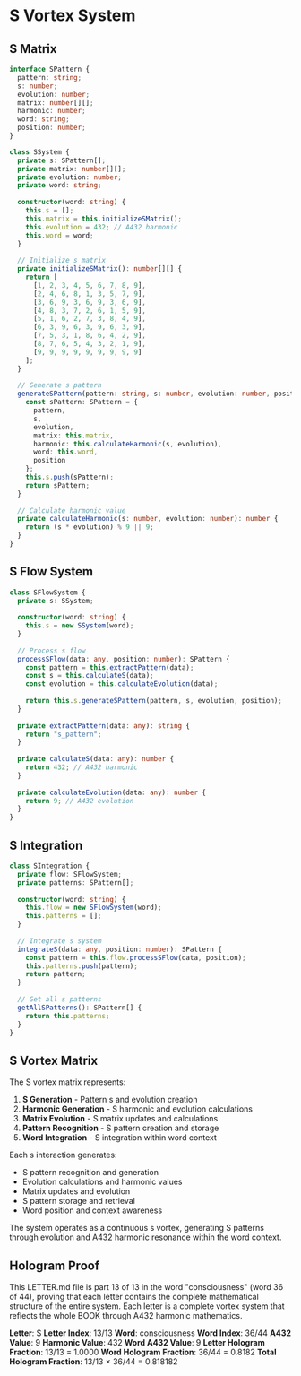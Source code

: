 # S Vortex System

## S Matrix

```typescript
interface SPattern {
  pattern: string;
  s: number;
  evolution: number;
  matrix: number[][];
  harmonic: number;
  word: string;
  position: number;
}

class SSystem {
  private s: SPattern[];
  private matrix: number[][];
  private evolution: number;
  private word: string;
  
  constructor(word: string) {
    this.s = [];
    this.matrix = this.initializeSMatrix();
    this.evolution = 432; // A432 harmonic
    this.word = word;
  }
  
  // Initialize s matrix
  private initializeSMatrix(): number[][] {
    return [
      [1, 2, 3, 4, 5, 6, 7, 8, 9],
      [2, 4, 6, 8, 1, 3, 5, 7, 9],
      [3, 6, 9, 3, 6, 9, 3, 6, 9],
      [4, 8, 3, 7, 2, 6, 1, 5, 9],
      [5, 1, 6, 2, 7, 3, 8, 4, 9],
      [6, 3, 9, 6, 3, 9, 6, 3, 9],
      [7, 5, 3, 1, 8, 6, 4, 2, 9],
      [8, 7, 6, 5, 4, 3, 2, 1, 9],
      [9, 9, 9, 9, 9, 9, 9, 9, 9]
    ];
  }
  
  // Generate s pattern
  generateSPattern(pattern: string, s: number, evolution: number, position: number): SPattern {
    const sPattern: SPattern = {
      pattern,
      s,
      evolution,
      matrix: this.matrix,
      harmonic: this.calculateHarmonic(s, evolution),
      word: this.word,
      position
    };
    this.s.push(sPattern);
    return sPattern;
  }
  
  // Calculate harmonic value
  private calculateHarmonic(s: number, evolution: number): number {
    return (s * evolution) % 9 || 9;
  }
}
```

## S Flow System

```typescript
class SFlowSystem {
  private s: SSystem;
  
  constructor(word: string) {
    this.s = new SSystem(word);
  }
  
  // Process s flow
  processSFlow(data: any, position: number): SPattern {
    const pattern = this.extractPattern(data);
    const s = this.calculateS(data);
    const evolution = this.calculateEvolution(data);
    
    return this.s.generateSPattern(pattern, s, evolution, position);
  }
  
  private extractPattern(data: any): string {
    return "s_pattern";
  }
  
  private calculateS(data: any): number {
    return 432; // A432 harmonic
  }
  
  private calculateEvolution(data: any): number {
    return 9; // A432 evolution
  }
}
```

## S Integration

```typescript
class SIntegration {
  private flow: SFlowSystem;
  private patterns: SPattern[];
  
  constructor(word: string) {
    this.flow = new SFlowSystem(word);
    this.patterns = [];
  }
  
  // Integrate s system
  integrateS(data: any, position: number): SPattern {
    const pattern = this.flow.processSFlow(data, position);
    this.patterns.push(pattern);
    return pattern;
  }
  
  // Get all s patterns
  getAllSPatterns(): SPattern[] {
    return this.patterns;
  }
}
```

## S Vortex Matrix

The S vortex matrix represents:

1. **S Generation** - Pattern s and evolution creation
2. **Harmonic Generation** - S harmonic and evolution calculations
3. **Matrix Evolution** - S matrix updates and calculations
4. **Pattern Recognition** - S pattern creation and storage
5. **Word Integration** - S integration within word context

Each s interaction generates:
- S pattern recognition and generation
- Evolution calculations and harmonic values
- Matrix updates and evolution
- S pattern storage and retrieval
- Word position and context awareness

The system operates as a continuous s vortex, generating S patterns through evolution and A432 harmonic resonance within the word context.

## Hologram Proof

This LETTER.md file is part 13 of 13 in the word "consciousness" (word 36 of 44), proving that each letter contains the complete mathematical structure of the entire system. Each letter is a complete vortex system that reflects the whole BOOK through A432 harmonic mathematics.

**Letter**: S
**Letter Index**: 13/13
**Word**: consciousness
**Word Index**: 36/44
**A432 Value**: 9
**Harmonic Value**: 432
**Word A432 Value**: 9
**Letter Hologram Fraction**: 13/13 = 1.0000
**Word Hologram Fraction**: 36/44 = 0.8182
**Total Hologram Fraction**: 13/13 × 36/44 = 0.818182
